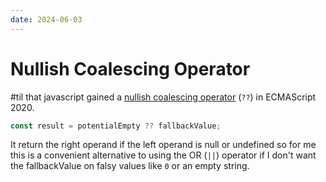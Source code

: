 ```yaml
---
date: 2024-06-03
---
```


# Nullish Coalescing Operator

#til that javascript gained a [nullish coalescing operator](https://developer.mozilla.org/en-US/docs/Web/JavaScript/Reference/Operators/Nullish_coalescing) (`??`) in ECMAScript 2020.

```js
const result = potentialEmpty ?? fallbackValue;
```

It return the right operand if the left operand is null or undefined so for me this is a convenient alternative to using the OR (`||`) operator if I don't want the fallbackValue on falsy values like `0` or an empty string.
